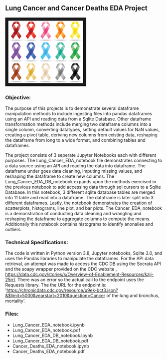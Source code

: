 
## Lung Cancer and Cancer Deaths EDA Project

<img src="./Cancer.jpeg" 
 width="240" height="200" border="10" />

### Objective:
																			
The purpose of this projects is to demonstrate several dataframe manipulation methods to include ingesting files into pandas dataframes using an API and reading data from a Sqlite Database. Other dataframe transformation methods include merging two dataframe columns into a single column, converting datatypes, setting default values for NaN values, creating a pivot table, deriving new columns from existing data, reshaping the dataframe from long to a wide format, and combining tables and dataframes.

The project consists of 3 seperate Jupyter Notebooks each with different purposes. The Lung_Cancer_EDA_notebook file demonstrates connecting to a data source using an API and reading the data into dataframe.  The dataframe under goes data cleaning, imputing missing values, and reshaping the dataframe to create new columns.  The Lung_Cancer_EDA_DB_notebook expands upon the methods exercised in the previous notebook to add accessing data through  sql cursors to a Sqlite Database.  In this notebook, 3 different sqlite database tables are merged into 11 table and read into a dataframe.  The dataframe is later split into 3 different dataframes.  Lastly, the notebook demonstrates the creation of scatterplots, histograms, line plot, and bar plots.  The Cancer_EDA_notebook is a demonstration of conducting data cleaning and wrangling and reshaping the dataframe to aggregate columns to compute the means. Additionally this notebook contains histograms to identify anonalies and outliers.

### Technical Specifications:

The code is written in Python version 3.8, Jupyter notebooks, Sqlite 3.0, and uses the Pandas libraries to manipulate the dataframes. For the API data retrieval, an attempt was made to access the CDC DB using the Socrata API and the soapy wrapper provided on the CDC website , https://data.cdc.gov/stories/s/Overview-of-Enablement-Resources/kzjj-25rr/.  There was an error so the actual call to the endpoint uses the Requests library. The the URL for the endpoint is: 
'https://chronicdata.cdc.gov/resource/u9ek-bct3.json?&$limit=5000&yearstart=2010&question=Cancer of the lung and bronchus, mortality'.

### Files:

* Lung_Cancer_EDA_notebook.ipynb 
* Lung_Cancer_EDA_notebook.pdf
* Lung_Cancer_EDA_DB_notebook.ipynb
* Lung_Cancer_EDA_DB_notebook.pdf
* Cancer_Deaths_EDA_notebook.ipynb
* Cancer_Deaths_EDA_notebook.pdf

